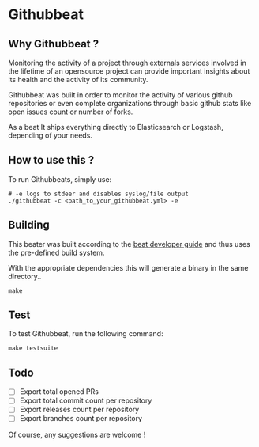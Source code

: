 # Githubbeat

## Why Githubbeat ?

Monitoring the activity of a project through externals services involved in the
lifetime of an opensource project can provide important insights about its
health and the activity of its community.

Githubbeat was built in order to monitor the activity of various github
repositories or even complete organizations through basic github stats like
open issues count or number of forks.

As a beat It ships everything directly to Elasticsearch or Logstash, depending
of your needs.

## How to use this ?

To run Githubbeats, simply use:

```
# -e logs to stdeer and disables syslog/file output
./githubbeat -c <path_to_your_githubbeat.yml> -e
```

## Building

This beater was built according to the [beat developer guide](https://www.elastic.co/guide/en/beats/libbeat/current/new-beat.html) and thus uses the pre-defined build system.

With the appropriate dependencies this will generate a binary in the same
directory..

```
make
```

## Test

To test Githubbeat, run the following command:

```
make testsuite
```

## Todo

- [ ] Export total opened PRs
- [ ] Export total commit count per repository
- [ ] Export releases count per repository
- [ ] Export branches count per repository

Of course, any suggestions are welcome !
